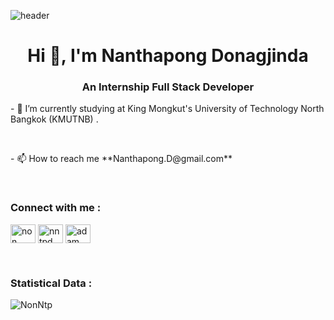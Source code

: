 ![header](https://capsule-render.vercel.app/api?type=wave&color=auto&height=200&section=header&text=&fontSize=90)
<h1 align="center">Hi 👋, I'm Nanthapong Donagjinda</h1>
<h3 align="center">An Internship Full Stack Developer</h3>

<p> - 🌱 I’m currently studying at King Mongkut's University of Technology North
Bangkok (KMUTNB) . </p>
<br>

<p> - 📫 How to reach me **Nanthapong.D@gmail.com** </p>

<br>

<h3 align="left">Connect with me : </h3>

<p align="left">
	<a href="https://www.linkedin.com/in/non-nanthapong-b577bb211/" target="blank"
		><img
			align="center"
			src="https://raw.githubusercontent.com/rahuldkjain/github-profile-readme-generator/master/src/images/icons/Social/linked-in-alt.svg"
			alt="non nanthapong"
			height="30"
			width="40"
	/></a>
	<a href="https://instagram.com/nntpd_" target="blank"
		><img
			align="center"
			src="https://raw.githubusercontent.com/rahuldkjain/github-profile-readme-generator/master/src/images/icons/Social/instagram.svg"
			alt="nntpd"
			height="30"
			width="40"
	/></a>
	<a href="https://web.facebook.com/profile.php?id=100008628399624" target="blank"><img align="center"
      src="https://raw.githubusercontent.com/rahuldkjain/github-profile-readme-generator/master/src/images/icons/Social/facebook.svg"
      alt="adam pithen wala" height="30" width="40" /></a>
</p>
<br>

</p>

<h3 align="left">Statistical Data : </h3>
<p><img align="center"
    src="https://github-readme-stats.vercel.app/api/top-langs?username=NonNtp&show_icons=true&locale=en&layout=compact"
    alt="NonNtp" /></p> 
